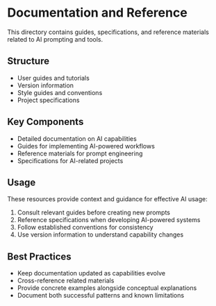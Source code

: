 # Documentation and Reference

This directory contains guides, specifications, and reference materials related to AI prompting and tools.

## Structure

- User guides and tutorials
- Version information
- Style guides and conventions
- Project specifications

## Key Components

- Detailed documentation on AI capabilities
- Guides for implementing AI-powered workflows
- Reference materials for prompt engineering
- Specifications for AI-related projects

## Usage

These resources provide context and guidance for effective AI usage:

1. Consult relevant guides before creating new prompts
2. Reference specifications when developing AI-powered systems
3. Follow established conventions for consistency
4. Use version information to understand capability changes

## Best Practices

- Keep documentation updated as capabilities evolve
- Cross-reference related materials
- Provide concrete examples alongside conceptual explanations
- Document both successful patterns and known limitations